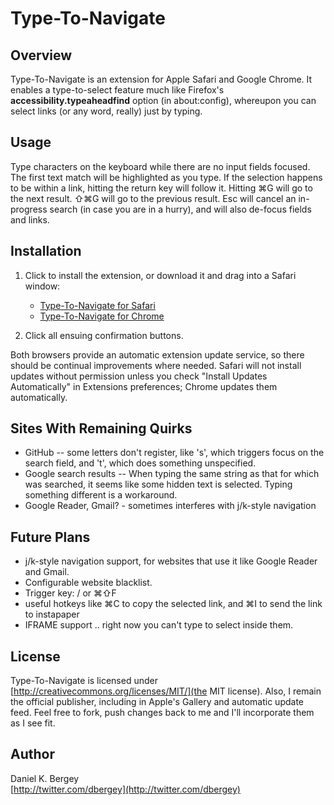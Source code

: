 Type-To-Navigate
================

Overview
--------

Type-To-Navigate is an extension for Apple Safari and Google Chrome. It enables a type-to-select feature much like Firefox's **accessibility.typeaheadfind** option (in about:config), whereupon you can select links (or any word, really) just by typing.

Usage
-----
Type characters on the keyboard while there are no input fields focused. The first text match will be highlighted as you type. If the selection happens to be within a link, hitting the return key will follow it. Hitting &#8984;G will go to the next result. &#8679;&#8984;G will go to the previous result. Esc will cancel an in-progress search (in case you are in a hurry), and will also de-focus fields and links.

Installation
------------
1. Click to install the extension, or download it and drag into a Safari window:
	
	- [Type-To-Navigate for Safari](http://dbergey.github.com/Type-To-Navigate/typetonavigate.safariextz)
	- [Type-To-Navigate for Chrome](http://dbergey.github.com/Type-To-Navigate/typetonavigate.crx)
	
2. Click all ensuing confirmation buttons.

Both browsers provide an automatic extension update service, so there should be continual improvements where needed. Safari will not install updates without permission unless you check "Install Updates Automatically" in Extensions preferences; Chrome updates them automatically.

Sites With Remaining Quirks
---------------------------

- GitHub -- some letters don't register, like 's', which triggers focus on the search field, and 't', which does something unspecified.
- Google search results -- When typing the same string as that for which was searched, it seems like some hidden text is selected. Typing something different is a workaround.
- Google Reader, Gmail? - sometimes interferes with j/k-style navigation

Future Plans
------------

- j/k-style navigation support, for websites that use it like Google Reader and Gmail.
- Configurable website blacklist.
- Trigger key: / or ⌘⇧F
- useful hotkeys like  ⌘C to copy the selected link, and ⌘I to send the link to instapaper
- IFRAME support .. right now you can't type to select inside them.

License
-------

Type-To-Navigate is licensed under [http://creativecommons.org/licenses/MIT/](the MIT license). Also, I remain the official publisher, including in Apple's Gallery and automatic update feed. Feel free to fork, push changes back to me and I'll incorporate them as I see fit.

Author
------
Daniel K. Bergey  
[http://twitter.com/dbergey](http://twitter.com/dbergey)